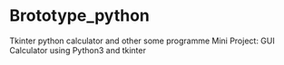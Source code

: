 # Brototype_python
Tkinter python calculator and other some programme
Mini Project: GUI Calculator using Python3 and tkinter
